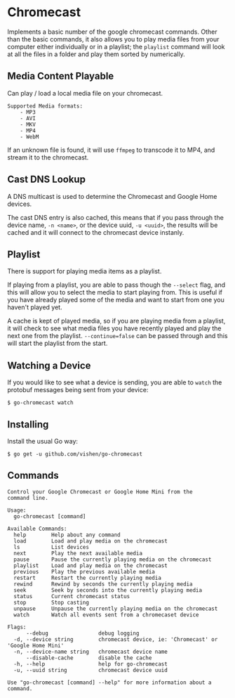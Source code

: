# Chromecast

Implements a basic number of the google chromecast commands. Other than the basic commands, it also allows you to play media files from your computer either individually or in a playlist; the `playlist` command will look at all the files in a folder and play them sorted by numerically.

## Media Content Playable

Can play / load a local media file on your chromecast.

```
Supported Media formats:
    - MP3
    - AVI
    - MKV
    - MP4
    - WebM
```

If an unknown file is found, it will use `ffmpeg` to transcode it to MP4, and stream it to the chromecast.

## Cast DNS Lookup

A DNS multicast is used to determine the Chromecast and Google Home devices.

The cast DNS entry is also cached, this means that if you pass through the device name, `-n <name>`, or the
device uuid, `-u <uuid>`, the results will be cached and it will connect to the chromecast device instanly.

## Playlist

There is support for playing media items as a playlist.

If playing from a playlist, you are able to pass though the `--select` flag, and this will allow you to select
the media to start playing from. This is useful if you have already played some of the media and want to start
from one you haven't played yet.

A cache is kept of played media, so if you are playing media from a playlist, it will check to see what
media files you have recently played and play the next one from the playlist. `--continue=false` can be passed
through and this will start the playlist from the start.

## Watching a Device

If you would like to see what a device is sending, you are able to `watch` the protobuf messages being sent from your device:

```
$ go-chromecast watch
```

## Installing

Install the usual Go way:

```
$ go get -u github.com/vishen/go-chromecast
```

## Commands

```
Control your Google Chromecast or Google Home Mini from the
command line.

Usage:
  go-chromecast [command]

Available Commands:
  help        Help about any command
  load        Load and play media on the chromecast
  ls          List devices
  next        Play the next available media
  pause       Pause the currently playing media on the chromecast
  playlist    Load and play media on the chromecast
  previous    Play the previous available media
  restart     Restart the currently playing media
  rewind      Rewind by seconds the currently playing media
  seek        Seek by seconds into the currently playing media
  status      Current chromecast status
  stop        Stop casting
  unpause     Unpause the currently playing media on the chromecast
  watch       Watch all events sent from a chromecaset device

Flags:
      --debug                debug logging
  -d, --device string        chromecast device, ie: 'Chromecast' or 'Google Home Mini'
  -n, --device-name string   chromecast device name
      --disable-cache        disable the cache
  -h, --help                 help for go-chromecast
  -u, --uuid string          chromecast device uuid

Use "go-chromecast [command] --help" for more information about a command.
```
